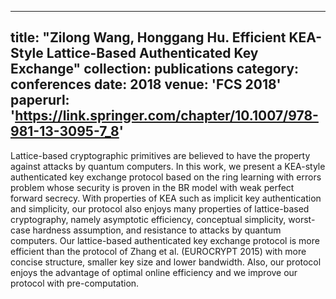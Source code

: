 
---
title: "Zilong Wang, Honggang Hu. Efficient KEA-Style Lattice-Based Authenticated Key Exchange"
collection: publications
category: conferences
date: 2018
venue: 'FCS 2018'
paperurl: 'https://link.springer.com/chapter/10.1007/978-981-13-3095-7_8'
---

Lattice-based cryptographic primitives are believed to have the property against attacks by quantum computers. In this work, we present a KEA-style authenticated key exchange protocol based on the ring learning with errors problem whose security is proven in the BR model with weak perfect forward secrecy. With properties of KEA such as implicit key authentication and simplicity, our protocol also enjoys many properties of lattice-based cryptography, namely asymptotic efficiency, conceptual simplicity, worst-case hardness assumption, and resistance to attacks by quantum computers. Our lattice-based authenticated key exchange protocol is more efficient than the protocol of Zhang et al. (EUROCRYPT 2015) with more concise structure, smaller key size and lower bandwidth. Also, our protocol enjoys the advantage of optimal online efficiency and we improve our protocol with pre-computation.
